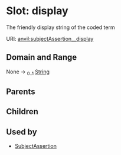 
# Slot: display

The friendly display string of the coded term

URI: [anvil:subjectAssertion__display](https://anvilproject.org/acr-harmonized-data-model/subjectAssertion__display)


## Domain and Range

None &#8594;  <sub>0..1</sub> [String](types/String.md)

## Parents


## Children


## Used by

 * [SubjectAssertion](SubjectAssertion.md)
